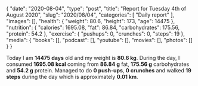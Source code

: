 {
    "date": "2020-08-04",
    "type": "post",
    "title": "Report for Tuesday 4th of August 2020",
    "slug": "2020\/08\/04",
    "categories": [
        "Daily report"
    ],
    "images": [],
    "health": {
        "weight": 80.6,
        "height": 173,
        "age": 14475
    },
    "nutrition": {
        "calories": 1695.08,
        "fat": 86.84,
        "carbohydrates": 175.56,
        "protein": 54.2
    },
    "exercise": {
        "pushups": 0,
        "crunches": 0,
        "steps": 19
    },
    "media": {
        "books": [],
        "podcast": [],
        "youtube": [],
        "movies": [],
        "photos": []
    }
}

Today I am <strong>14475 days</strong> old and my weight is <strong>80.6 kg</strong>. During the day, I consumed <strong>1695.08 kcal</strong> coming from <strong>86.84 g</strong> fat, <strong>175.56 g</strong> carbohydrates and <strong>54.2 g</strong> protein. Managed to do <strong>0 push-ups</strong>, <strong>0 crunches</strong> and walked <strong>19 steps</strong> during the day which is approximately <strong>0.01 km</strong>.